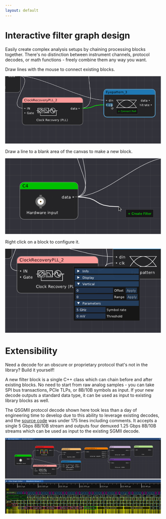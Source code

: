 ```yaml
---
layout: default
---
```


# Interactive filter graph design

Easily create complex analysis setups by chaining processing blocks together. There's no distinction between instrument channels, protocol decodes, or math functions - freely combine them any way you want.

Draw lines with the mouse to connect existing blocks.

<img src="images/filtergraph2.png" alt="Creating a connection in the filter graph"/>

Draw a line to a blank area of the canvas to make a new block.

<img src="images/filtergraph3.png" alt="Creating a new filter"/>

Right click on a block to configure it.

<img src="images/filtergraph4.png" alt="Configuring a filter"/>

# Extensibility

Need a decode for an obscure or proprietary protocol that's not in the library? Build it yourself!

A new filter block is a single C++ class which can chain before and after existing blocks. No need to start from raw analog samples - you can take SPI bus transactions, PCIe TLPs, or 8B/10B symbols as input. If your new decode outputs a standard data type, it can be used as input to existing library blocks as well.

The QSGMII protocol decode shown here took less than a day of engineering time to develop due to this ability to leverage existing decodes, and the [source code](https://github.com/glscopeclient/scopehal/blob/master/scopeprotocols/QSGMIIDecoder.cpp) was under 175 lines including comments. It accepts a single 5 Gbps 8B/10B stream and outputs four demuxed 1.25 Gbps 8B/10B streams which can be used as input to the existing SGMII decode.

<img src="images/filtergraph1.png" alt="Filter graph example screenshot"/>

<img src="images/qsgmii1.png" alt="QSGMII protocol decode"/>
